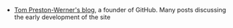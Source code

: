 

- [Tom Preston-Werner's blog](https://tom.preston-werner.com), a founder of GitHub.  Many posts discussing the early development of the site